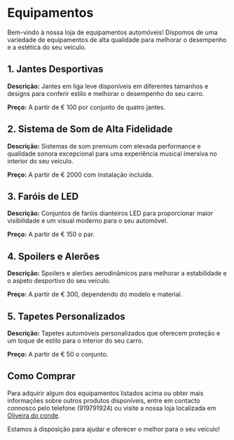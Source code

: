 # Equipamentos

Bem-vindo à nossa loja de equipamentos automóveis! Dispomos de uma variedade de equipamentos de alta qualidade para melhorar o desempenho e a estética do seu veículo.

## 1. Jantes Desportivas

**Descrição:** Jantes em liga leve disponíveis em diferentes tamanhos e designs para conferir estilo e melhorar o desempenho do seu carro.

**Preço:** A partir de € 100 por conjunto de quatro jantes.

## 2. Sistema de Som de Alta Fidelidade

**Descrição:** Sistemas de som premium com elevada performance e qualidade sonora excepcional para uma experiência musical imersiva no interior do seu veículo.

**Preço:** A partir de € 2000 com instalação incluída.

## 3. Faróis de LED

**Descrição:** Conjuntos de faróis dianteiros LED para proporcionar maior visibilidade e um visual moderno para o seu automóvel.

**Preço:** A partir de € 150 o par.

## 4. Spoilers e Alerões

**Descrição:** Spoilers e alerões aerodinâmicos para melhorar a estabilidade e o aspeto desportivo do seu veículo.

**Preço:** A partir de € 300, dependendo do modelo e material.

## 5. Tapetes Personalizados

**Descrição:** Tapetes automóveis personalizados que oferecem proteção e um toque de estilo para o interior do seu carro.

**Preço:** A partir de € 50 o conjunto.

## Como Comprar

Para adquirir algum dos equipamentos listados acima ou obter mais informações sobre outros produtos disponíveis, entre em contacto connosco pelo telefone (919791924) ou visite a nossa loja localizada em [Oliveira do conde](#).

Estamos à disposição para ajudar e oferecer o melhor para o seu veículo!

